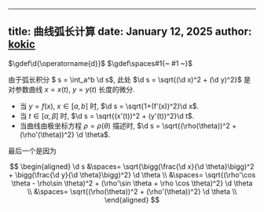 
---
title: 曲线弧长计算
date: January 12, 2025
author: [kokic](/kokic.md)
---

$\gdef\d{\operatorname{d}}$
$\gdef\spaces#1{~ #1 ~}$

由于弧长积分 $ s = \int_a^b \d s$, 此处 $\d s = \sqrt{(\d x)^2 + (\d y)^2}$ 是对参数曲线 $x=x(t)$, $y=y(t)$ 长度的微分. 

- 当 $y = f(x)$, $x \in [a,b]$ 时, $\d s = \sqrt{1+(f'(x))^2}\d x$. 
- 当 $t \in [\alpha, \beta]$ 时, $\d s = \sqrt{(x'(t))^2 + (y'(t))^2}\d t$. 
- 当曲线由极坐标方程 $\rho = \rho(\theta)$ 描述时, $\d s = \sqrt{(\rho(\theta))^2 + (\rho'(\theta))^2} \d \theta$. 

最后一个是因为 

$$
\begin{aligned}
\d s 
&\spaces= \sqrt{\bigg(\frac{\d x}{\d \theta}\bigg)^2 + \bigg(\frac{\d y}{\d \theta}\bigg)^2} \d \theta \\
&\spaces= \sqrt{(\rho'\cos \theta - \rho\sin \theta)^2 + (\rho'\sin \theta + \rho \cos \theta)^2} \d \theta \\
&\spaces= \sqrt{(\rho(\theta))^2 + (\rho'(\theta))^2} \d \theta \\
\end{aligned}
$$
